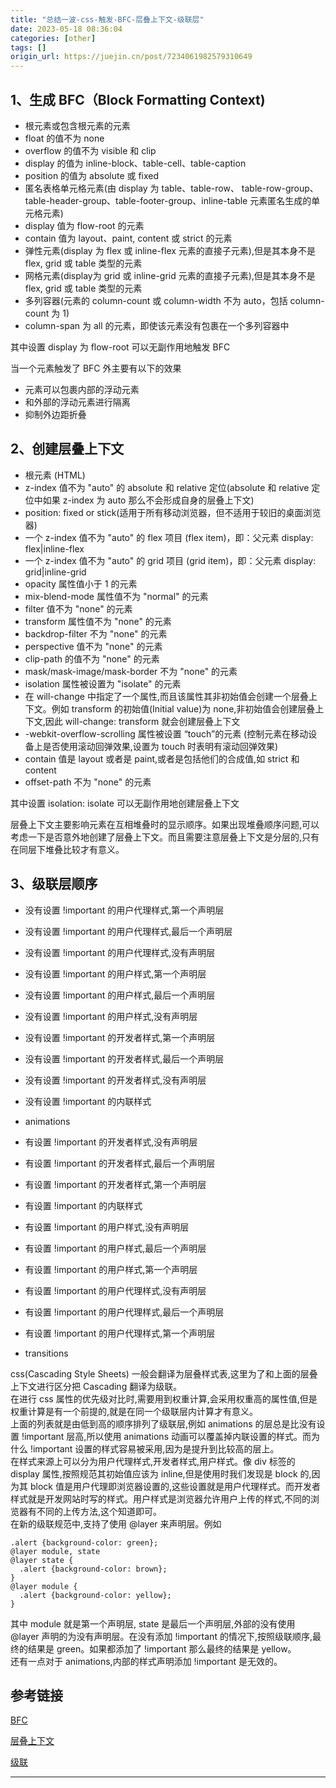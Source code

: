 ```yaml
---
title: "总结一波-css-触发-BFC-层叠上下文-级联层"
date: 2023-05-18 08:36:04
categories: [other]
tags: []
origin_url: https://juejin.cn/post/7234061982579310649
---
```

1、生成 BFC（Block Formatting Context)
----------------------------------

*   根元素或包含根元素的元素
*   float 的值不为 none
*   overflow 的值不为 visible 和 clip
*   display 的值为 inline-block、table-cell、table-caption
*   position 的值为 absolute 或 fixed
*   匿名表格单元格元素(由 display 为 table、table-row、 table-row-group、table-header-group、table-footer-group、inline-table 元素匿名生成的单元格元素)
*   display 值为 flow-root 的元素
*   contain 值为 layout、paint, content 或 strict 的元素
*   弹性元素(display 为 flex 或 inline-flex 元素的直接子元素),但是其本身不是 flex, grid 或 table 类型的元素
*   网格元素(display为 grid 或 inline-grid 元素的直接子元素),但是其本身不是 flex, grid 或 table 类型的元素
*   多列容器(元素的 column-count 或 column-width 不为 auto，包括 column-count 为 1)
*   column-span 为 all 的元素，即使该元素没有包裹在一个多列容器中

其中设置 display 为 flow-root 可以无副作用地触发 BFC

当一个元素触发了 BFC 外主要有以下的效果

*   元素可以包裹内部的浮动元素
*   和外部的浮动元素进行隔离
*   抑制外边距折叠

2、创建层叠上下文
---------

*   根元素 (HTML)
*   z-index 值不为 "auto" 的 absolute 和 relative 定位(absolute 和 relative 定位中如果 z-index 为 auto 那么不会形成自身的层叠上下文)
*   position: fixed or stick(适用于所有移动浏览器，但不适用于较旧的桌面浏览器)
*   一个 z-index 值不为 "auto" 的 flex 项目 (flex item)，即：父元素 display: flex|inline-flex
*   一个 z-index 值不为 "auto" 的 grid 项目 (grid item)，即：父元素 display: grid|inline-grid
*   opacity 属性值小于 1 的元素
*   mix-blend-mode 属性值不为 "normal" 的元素
*   filter 值不为 "none" 的元素
*   transform 属性值不为 "none" 的元素
*   backdrop-filter 不为 "none" 的元素
*   perspective 值不为 "none" 的元素
*   clip-path 的值不为 "none" 的元素
*   mask/mask-image/mask-border 不为 "none" 的元素
*   isolation 属性被设置为 "isolate" 的元素
*   在 will-change 中指定了一个属性,而且该属性其非初始值会创建一个层叠上下文。例如 transform 的初始值(Initial value)为 none,非初始值会创建层叠上下文,因此 will-change: transform 就会创建层叠上下文
*   \-webkit-overflow-scrolling 属性被设置 “touch”的元素 (控制元素在移动设备上是否使用滚动回弹效果,设置为 touch 时表明有滚动回弹效果)
*   contain 值是 layout 或者是 paint,或者是包括他们的合成值,如 strict 和 content
*   offset-path 不为 "none" 的元素

其中设置 isolation: isolate 可以无副作用地创建层叠上下文

层叠上下文主要影响元素在互相堆叠时的显示顺序。如果出现堆叠顺序问题,可以考虑一下是否意外地创建了层叠上下文。而且需要注意层叠上下文是分层的,只有在同层下堆叠比较才有意义。

3、级联层顺序
-------

*   没有设置 !important 的用户代理样式,第一个声明层
    
*   没有设置 !important 的用户代理样式,最后一个声明层
    
*   没有设置 !important 的用户代理样式,没有声明层
    
*   没有设置 !important 的用户样式,第一个声明层
    
*   没有设置 !important 的用户样式,最后一个声明层
    
*   没有设置 !important 的用户样式,没有声明层
    
*   没有设置 !important 的开发者样式,第一个声明层
    
*   没有设置 !important 的开发者样式,最后一个声明层
    
*   没有设置 !important 的开发者样式,没有声明层
    
*   没有设置 !important 的内联样式
    
*   animations
    
*   有设置 !important 的开发者样式,没有声明层
    
*   有设置 !important 的开发者样式,最后一个声明层
    
*   有设置 !important 的开发者样式,第一个声明层
    
*   有设置 !important 的内联样式
    
*   有设置 !important 的用户样式,没有声明层
    
*   有设置 !important 的用户样式,最后一个声明层
    
*   有设置 !important 的用户样式,第一个声明层
    
*   有设置 !important 的用户代理样式,没有声明层
    
*   有设置 !important 的用户代理样式,最后一个声明层
    
*   有设置 !important 的用户代理样式,第一个声明层
    
*   transitions
    

css(Cascading Style Sheets) 一般会翻译为层叠样式表,这里为了和上面的层叠上下文进行区分把 Cascading 翻译为级联。  
在进行 css 属性的优先级对比时,需要用到权重计算,会采用权重高的属性值,但是权重计算是有一个前提的,就是在同一个级联层内计算才有意义。  
上面的列表就是由低到高的顺序排列了级联层,例如 animations 的层总是比没有设置 !important 层高,所以使用 animations 动画可以覆盖掉内联设置的样式。而为什么 !important 设置的样式容易被采用,因为是提升到比较高的层上。  
在样式来源上可以分为用户代理样式,开发者样式,用户样式。像 div 标签的 display 属性,按照规范其初始值应该为 inline,但是使用时我们发现是 block 的,因为其 block 值是用户代理即浏览器设置的,这些设置就是用户代理样式。而开发者样式就是开发网站时写的样式。用户样式是浏览器允许用户上传的样式,不同的浏览器有不同的上传方法,这个知道即可。  
在新的级联规范中,支持了使用 @layer 来声明层。例如

    .alert {background-color: green};
    @layer module, state
    @layer state {
      .alert {background-color: brown};
    }
    @layer module {
      .alert {background-color: yellow};
    }
    

其中 module 就是第一个声明层, state 是最后一个声明层,外部的没有使用 @layer 声明的为没有声明层。在没有添加 !important 的情况下,按照级联顺序,最终的结果是 green。如果都添加了 !important 那么最终的结果是 yellow。  
还有一点对于 animations,内部的样式声明添加 !important 是无效的。

参考链接
----

[BFC](https://link.juejin.cn/?target=https%3A%2F%2Fdeveloper.mozilla.org%2Fen-US%2Fdocs%2FWeb%2FGuide%2FCSS%2FBlock_formatting_context)

[层叠上下文](https://link.juejin.cn/?target=https%3A%2F%2Fdeveloper.mozilla.org%2Fen-US%2Fdocs%2FWeb%2FCSS%2FCSS_Positioning%2FUnderstanding_z_index%2FThe_stacking_context)

[级联](https://link.juejin.cn/?target=https%3A%2F%2Fdeveloper.mozilla.org%2Fen-US%2Fdocs%2FWeb%2FCSS%2FCascade%23Origin_of_CSS_declarations)

* * *
    